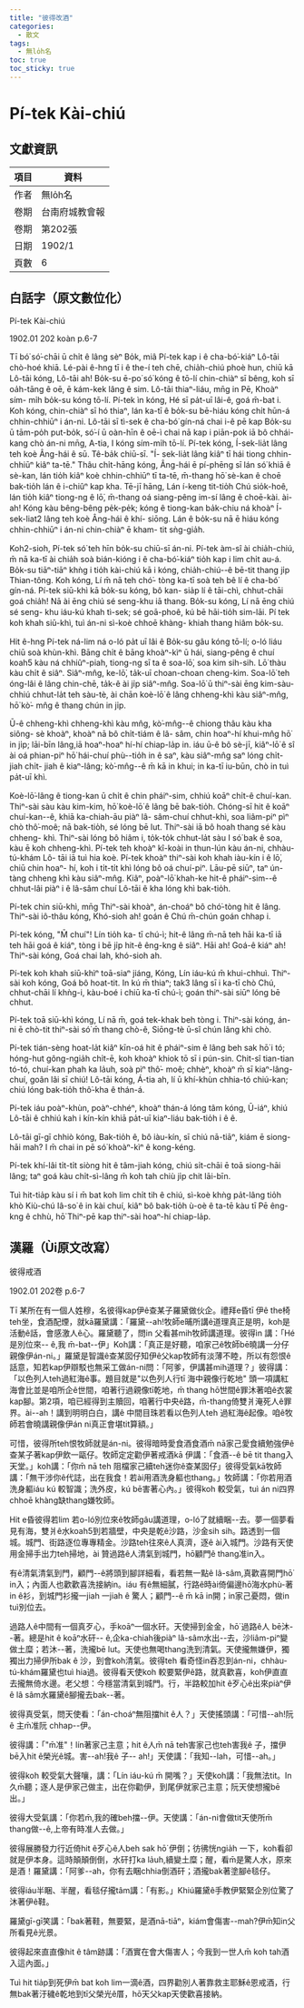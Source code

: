 ```yaml
---
title: "彼得改酒"
categories:
  - 散文
tags:
  - 無lo̍h名
toc: true
toc_sticky: true
---
```


# Pí-tek Kài-chiú

## 文獻資訊

| 項目 | 資料 |
|---|---|
| 作者 | 無lo̍h名 |
| 卷期 | 台南府城教會報 |
| 卷期 | 第202張 |
| 日期 | 1902/1 |
| 頁數 | 6 |

## 白話字（原文數位化）

Pí-tek Kài-chiú

1902.01 202 koàn p.6-7

Tī bó͘ só͘-chāi ū chi̍t ê lâng sèⁿ Bo̍k, miâ Pí-tek kap i ê cha-bó͘-kiáⁿ Lô-tāi chò-hoé khiā. Lé-pài ê-hng tī i ê the-í teh chē, chia̍h-chiú phoè hun, chiū kā Lô-tāi kóng, Lô-tāi ah! Bo̍k-su ē-po͘ só͘ kóng ê tō-lí chin-chiàⁿ sī bêng, koh sī oa̍h-tāng ê oē, ē kám-kek lâng ê sim. Lô-tāi thiaⁿ-liáu, mn̄g in Pē, Khoàⁿ sím- mi̍h bo̍k-su kóng tō-lí. Pí-tek ìn kóng, Hé sī pa̍t-uī lâi-ê, goá m̄-bat i. Koh kóng, chin-chiàⁿ sī hó thiaⁿ, lán ka-tī ê bo̍k-su bē-hiáu kóng chi̍t hūn-á chhin-chhiūⁿ i án-ni. Lô-tāi sī tì-sek ê cha-bó͘ gín-ná chai i-ê pē kap Bo̍k-su ū tām-po̍h put-bo̍k, só͘-í ū oàn-hīn ê oē-ì chai nā kap i piān-pok iā bô chhái-kang chò án-ni mn̄g, A-tia, I kóng sím-mi̍h tō-lí. Pí-tek kóng, Í-sek-lia̍t lâng teh koè Âng-hái ê sū. Tê-ba̍k chiū-sī. "Í- sek-lia̍t lâng kiâⁿ tī hái tiong chhin- chhiūⁿ kiâⁿ ta-tē." Thâu chi̍t-hāng kóng, Âng-hái ē pí-phēng sī lán só͘ khiā ê sè-kan, lán tio̍h kiâⁿ koè chhin-chhiūⁿ tī ta-tē, m̄-thang hō͘ sè-kan ê choē bak-tio̍h lán ê i-chiûⁿ kap kha. Tē-jī hāng, Lán í-keng tit-tio̍h Chú sio̍k-hoê, lán tio̍h kiâⁿ tiong-ng ê lō͘, m̄-thang oá siang-pêng im-sí lâng ê choē-kài. ài- ah! Kóng kàu bêng-bêng pe̍k-pe̍k; kóng ê tiong-kan ba̍k-chiu ná khoàⁿ Í- sek-liat2 lâng teh koè Âng-hái ê khí- siōng. Lán ê bo̍k-su nā ē hiáu kóng chhin-chhiūⁿ i án-ni chin-chiàⁿ ē kham- tit sǹg-gia̍h.

Koh2-sioh, Pí-tek só͘ teh hīn bo̍k-su chiū-sī án-ni. Pí-tek àm-sî ài chia̍h-chiú, m̄ nā ka-tī ài chia̍h soà bián-kióng i ê cha-bó͘-kiáⁿ tio̍h kap i lim chi̍t au-á. Bo̍k-su tiāⁿ-tiāⁿ khǹg i tio̍h kài-chiú kā i kóng, chia̍h-chiú--ê bē-tit thang ji̍p Thian-tông. Koh kóng, Lí m̄ nā teh chó͘- tòng ka-tī soà teh bê lí ê cha-bó͘ gín-ná. Pí-tek siū-khì kā bo̍k-su kóng, bô kan- sia̍p lí ê tāi-chì, chhut-chāi goá chia̍h! Nā ài ēng chiú sé seng-khu iā thang. Bo̍k-su kóng, Lí nā ēng chiú sé seng- khu iáu-kú khah tì-sek; sé goā-phoê, kú bē hāi-tio̍h sim-lāi. Pí tek koh khah siū-khì, tuì án-ni sì-koè chhoē khàng- khiah thang hiâm bo̍k-su.

Hit ê-hng Pí-tek ná-lim ná o-ló pa̍t uī lâi ê Bo̍k-su gâu kóng tō-lí; o-ló liáu chiū soà khùn-khì. Bāng chi̍t ê bāng khoàⁿ-kìⁿ ū hái, siang-pêng ê chuí koah5 kàu ná chhiûⁿ-piah, tiong-ng sī ta ê soa-lō͘, soa kim sih-sih. Lō͘ thàu kàu chi̍t ê siâⁿ. Siâⁿ-mn̂g, ke-lō͘, ta̍k-uī choan-choan cheng-kim. Soa-lō͘ teh óng-lâi ê lâng chin-chē, ta̍k-ê ài ji̍p siâⁿ-mn̂g. Soa-lō͘ ū thiⁿ-sài ēng kim-sàu-chhiú chhut-la̍t teh sàu-tè, ài chān koè-lō͘ ê lâng chheng-khì kàu siâⁿ-mn̂g, hō͘ kò͘- mn̂g ê thang chún in ji̍p.

Ū-ê chheng-khì chheng-khì kàu mn̂g, kò͘-mn̂g--ê chiong thâu kàu kha siông- sè khoàⁿ, khoàⁿ nā bô chi̍t-tiám ê lâ- sâm, chin hoaⁿ-hí khui-mn̂g hō͘ in ji̍p; lāi-bīn lâng,iā hoaⁿ-hoaⁿ hí-hí chiap-la̍p in. iáu ū-ê bô sè-jī, kiâⁿ-lō͘ ê sî ài oá phian-piⁿ hō͘ hái-chuí phù--tio̍h in ê saⁿ, kàu siâⁿ-mn̂g saⁿ lóng chi̍t-jiah chi̍t- jiah ê kiaⁿ-lâng; kò͘-mn̂g--ê m̄ kā in khui; in ka-tī iu-būn, chò in tuì pa̍t-uī khì.

Koè-lō͘-lâng ê tiong-kan ū chi̍t ê chin pháiⁿ-sim, chhiú koāⁿ chi̍t-ê chuí-kan. Thiⁿ-sài sàu kàu kim-kim, hō͘ koè-lō͘ ê lâng bē bak-tio̍h. Chóng-sī hit ê koāⁿ chuí-kan--ê, khiā ka-chiah-āu piàⁿ lâ- sâm-chuí chhut-khì, soa liâm-piⁿ pìⁿ chò thô͘-moê; nā bak-tio̍h, sé lóng bē lut. Thiⁿ-sài iā bô hoah thang sé kàu chheng- khì. Thiⁿ-sài lóng bô hiâm i, to̍k-to̍k chhut-la̍t sàu I só͘ bak ê soa, kàu ē koh chheng-khì. Pí-tek teh khoàⁿ kî-koài in thun-lún kàu án-ni, chhàu-tú-khám Lô- tāi iā tuì hia koè. Pí-tek khoàⁿ thiⁿ-sài koh khah iàu-kín i ê lō͘, chiū chin hoaⁿ- hí, koh i ti̍t-ti̍t khì lóng bô oá chuí-piⁿ. Lāu-pē siūⁿ, taⁿ ún-tàng chheng khì kàu siâⁿ-mn̂g. Kiâⁿ, poàⁿ-lō͘ khah-ke hit-ê pháiⁿ-sim--ê chhut-lâi piàⁿ i ê lâ-sâm chuí Lô-tāi ê kha lóng khì bak-tio̍h.

Pí-tek chin siū-khì, mn̄g Thiⁿ-sài khoàⁿ, án-choáⁿ bô chó͘-tòng hit ê lâng. Thiⁿ-sài iô-thâu kóng, Khó-sioh ah! goán ê Chú m̄-chún goán chhap i.

Pí-tek kóng, "M̄ chuí"! Lín tio̍h ka- tī chú-ì; hit-ê lâng m̄-nā teh hāi ka-tī iā teh hāi goá ê kiáⁿ, tòng i bē ji̍p hit-ê êng-kng ê siâⁿ. Hāi ah! Goá-ê kiáⁿ ah! Thiⁿ-sài kóng, Goá chai lah, khó-sioh ah.

Pí-tek koh khah siū-khìⁿ toā-siaⁿ jiáng, Kóng, Lín iáu-kú m̄ khui-chhuì. Thiⁿ-sài koh kóng, Goá bô hoat-tit. In kú m̄ thiaⁿ; tak3 lâng sī i ka-tī chò Chú, chhut-chāi lí khǹg-i, kàu-boé i chiū ka-tī chú-ì; goán thiⁿ-sài siūⁿ lóng bē chhut.

Pí-tek toā siū-khì kóng, Lí nā m̄, goá tek-khak beh tòng i. Thiⁿ-sài kóng, án- ni ē chò-tit thiⁿ-sài só͘ m̄ thang chò-ê, Siōng-tè ū-sî chún lâng khì chò.

Pí-tek tián-sèng hoat-la̍t kiâⁿ kīn-oá hit ê pháiⁿ-sim ê lâng beh sak hō͘ i tó; hóng-hut gông-ngia̍h chi̍t-ē, koh khoàⁿ khiok tō sī i pún-sin. Chit-sî tian-tian tó-tó, chuí-kan phah ka la̍uh, soà pìⁿ thô͘- moê; chhèⁿ, khoàⁿ m̄ sī kiaⁿ-lâng-chuí, goân lâi sī chiú! Lô-tāi kóng, Á-tia ah, lí ū khí-khùn chhia-tó chiú-kan; chiú lóng bak-tio̍h thô͘-kha ê thán-á.

Pí-tek iáu poàⁿ-khùn, poàⁿ-chhéⁿ, khoàⁿ thán-á lóng tâm kóng, Ū-iáⁿ, khiú Lô-tāi ê chhiú kah i kín-kín khiā pa̍t-uī kiaⁿ-liáu bak-tio̍h i ê ê.

Lô-tāi gī-gī chhiò kóng, Bak-tio̍h ê, bô iàu-kín, sī chiú nā-tiāⁿ, kiám ē siong- hāi mah? I m̄ chai in pē só͘ khoàⁿ-kìⁿ ê kong-kéng.

Pí-tek khí-lâi ti̍t-ti̍t siòng hit ê tâm-jiah kóng, chiú si̍t-chāi ē toā siong-hāi lâng; taⁿ goá kàu chi̍t-sì-lâng m̄ koh tah chiù ji̍p chit lāi-bīn.

Tuì hit-tia̍p kàu sí i m̄ bat koh lim chi̍t tih ê chiú, sì-koè khǹg pa̍t-lâng tio̍h khò Kiù-chú Iâ-so͘ ê in kài chuí, kiâⁿ bô bak-tio̍h ù-oè ê ta-tē kàu tī Pē êng-kng ê chhù, hō͘ Thiⁿ-pē kap thiⁿ-sài hoaⁿ-hí chiap-la̍p.

## 漢羅（Ùi原文改寫）

彼得戒酒

1902.01 202卷 p.6-7

Tī 某所在有一個人姓穆，名彼得kap伊ê查某子羅黛做伙企。禮拜e昏tī 伊ê the椅teh坐，食酒配煙，就kā羅黛講：「羅黛--ah!牧師e晡所講ê道理真正是明，koh是活動ê話，會感激人ê心。羅黛聽了，問in 父看甚mih牧師講道理。彼得ìn 講：「Hé是別位來-- ê,我 m̄-bat--伊」Koh講：「真正是好聽，咱家己ê牧師bē曉講一分仔親像伊án-ni。」羅黛是智識ê查某囡仔知伊ê父kap牧師有淡薄不睦，所以有怨恨ê話意，知若kap伊辯駁也無采工做án-ni問：「阿爹，伊講甚mih道理？」彼得講：「以色列人teh過紅海ê事。題目就是"以色列人行tī 海中親像行乾地" 頭一項講紅海會比並是咱所企ê世間，咱著行過親像tī乾地，m̄ thang hō͘世間ê罪沐著咱ê衣裳kap腳。第2項，咱已經得到主贖回，咱著行中央ê路，m̄-thang倚雙爿淹死人ê罪界。ài--ah！講到明明白白，講ê 中間目珠若看以色列人teh 過紅海ê起像。咱ê牧師若會曉講親像伊án ni真正會堪tit算額。」

可惜，彼得所teh恨牧師就是án-ni。彼得暗時愛食酒食酒m̄ nā家己愛食續勉強伊ê查某子著kap伊飲一甌仔。牧師定定勸伊著戒酒kā 伊講：「食酒--ê bē tit thang入天堂。」koh講：「你m̄ nā teh 阻檔家己續teh迷你ê查某囡仔」彼得受氣kā牧師講：「無干涉你ê代誌，出在我食！若ài用酒洗身軀也thang。」牧師講：「你若用酒洗身軀iáu kú 較智識；洗外皮，kú bē害著心內。」彼得koh 較受氣，tuì án ni四界chhoē khàng缺thang嫌牧師。

Hit e昏彼得若lim 若o-ló別位來ê牧師gâu講道理，o-ló了就續睏--去。夢一個夢看見有海，雙爿ê水koah5到若牆壁，中央是乾ê沙路，沙金sih sih。路透到一個城。城門、街路逐位專專精金。沙路teh往來ê人真濟，逐ê ài入城門。沙路有天使用金掃手出力teh掃地，ài 贊過路ê人清氣到城門，hō͘顧門ê thang准in入。

有ê清氣清氣到門，顧門--ê將頭到腳詳細看，看若無一點ê lâ-sâm,真歡喜開門hō͘ in入；內面人也歡歡喜洗接納in。iáu 有ê無細膩，行路ê時ài倚偏邊hō͘海水phù-著 in ê衫，到城門衫攏一jiah 一jiah ê 驚人；顧門--ê m̄ kā in開；in家己憂悶，做in tuì別位去。

過路人ê中間有一個真歹心，手koāⁿ一個水矸。天使掃到金金，hō͘ 過路ê人 bē沐--著。總是hit ê koāⁿ水矸-- ê,企ka-chiah後piàⁿ lâ-sâm水出--去，沙liâm-piⁿ變做土糜；若沐--著，洗攏bē lut。天使也無喝thang洗到清氣。天使攏無嫌伊，獨獨出力掃伊所bak ê 沙，到會koh清氣。彼得teh 看奇怪in吞忍到án-ni，chhàu-tú-khám羅黛也tuì hia過。彼得看天使koh 較要緊伊ê路，就真歡喜，koh伊直直去攏無倚水邊。老父想：今穩當清氣到城門。行，半路較加hit ê歹心ê出來piàⁿ伊ê lâ sâm水羅黛ê腳攏去bak--著。

彼得真受氣，問天使看：「án-choáⁿ無阻擋hit ê人？」天使搖頭講：「可惜--ah!阮 ê 主m̄准阮 chhap--伊。

彼得講：「"m̄准"！lín著家己主意；hit ê人m̄ nā teh害家己也teh害我ê 子，擋伊bē入hit ê榮光ê城。害--ah!我ê 子-- ah!」天使講：「我知--lah，可惜--ah。」

彼得koh 較受氣大聲嚷，講：「Lín iáu-kú m̄ 開嘴？」天使koh講：「我無法tit。In久m̄聽；逐人是伊家己做主，出在你勸伊，到尾伊就家己主意；阮天使想攏bē出。」

彼得大受氣講：「你若m̄,我的確beh擋--伊。天使講：「án-ni會做tit天使所m̄ thang做--ê,上帝有時准人去做。」

彼得展勝發力行近倚hit ê歹心ê人beh sak hō͘ 伊倒；彷彿恍ngia̍h 一下，koh看卻就是伊本身。這時顛顛倒倒，水矸打ka la̍uh,續變土糜；醒，看m̄是驚人水，原來是酒！羅黛講：「阿爹--ah，你有去睏chhia倒酒矸；酒攏bak著塗腳ê毯仔。

彼得iáu半睏、半醒，看毯仔攏tâm講：「有影。」Khiú羅黛ê手教伊緊緊企別位驚了沐著伊ê鞋。

羅黛gī-gī笑講：「bak著鞋，無要緊，是酒nā-tiāⁿ，kiám會傷害--mah?伊m̄知in父所看見ê光景。

彼得起來直直像hit ê tâm跡講：「酒實在會大傷害人；今我到一世人m̄ koh tah酒入這內面。」

Tuì hit tia̍p到死伊m̄ bat koh lim一滴ê酒，四界勸別人著靠救主耶穌ê恩戒酒，行無bak著汙穢ê乾地到tī父榮光ê厝，hō͘天父kap天使歡喜接納。

